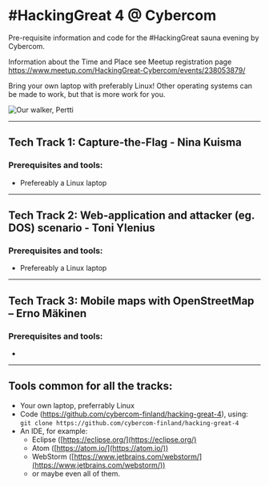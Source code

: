 \#HackingGreat 4 @ Cybercom
===========================

Pre-requisite information and code for the #HackingGreat sauna evening by Cybercom.

Information about the Time and Place see Meetup registration page
<https://www.meetup.com/HackingGreat-Cybercom/events/238053879/>

Bring your own laptop with preferably Linux! Other operating systems can be 
made to work, but that is more work for you.

![Our walker, Pertti](https://pbs.twimg.com/media/CQKs2NtUAAA7XrZ.jpg:medium "Our walker, Pertti")

---

Tech Track 1: Capture-the-Flag - Nina Kuisma
--------------------------------------------

### Prerequisites and tools:
* Prefereably a Linux laptop

---

Tech Track 2: Web-application and attacker (eg. DOS) scenario - Toni Ylenius 
----------------------------------------------------------------------------

### Prerequisites and tools:
* Prefereably a Linux laptop

---

Tech Track 3: Mobile maps with OpenStreetMap – Erno Mäkinen
----------------------------------------------------------- 

### Prerequisites and tools:
* 

---

## Tools common for all the tracks:
* Your own laptop, preferrably Linux
* Code \(<https://github.com/cybercom-finland/hacking-great-4>\), using: `git clone https://github.com/cybercom-finland/hacking-great-4`
* An IDE, for example:
  * Eclipse ([https://eclipse.org/](https://eclipse.org/)
  * Atom ([https://atom.io/](https://atom.io/))
  * WebStorm ([https://www.jetbrains.com/webstorm/](https://www.jetbrains.com/webstorm/))
  * or maybe even all of them.
